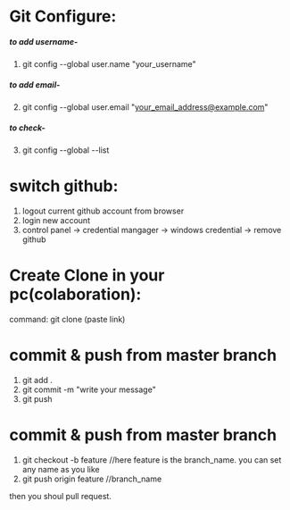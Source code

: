 # Git Configure:

##### to add username-
1. git config --global user.name "your_username"

##### to add email-
2. git config --global user.email "your_email_address@example.com"

##### to check-
3. git config --global --list

# switch github:

1. logout current github account from browser
2. login new account
3. control panel -> credential mangager -> windows credential -> remove github


# Create Clone in your pc(colaboration):
command: git clone (paste link)

# commit & push from master branch
1. git add .
2. git commit -m "write your message"
3. git push

# commit & push from master branch
1. git checkout -b feature //here feature is the branch_name. you can set any name as you like
2. git push origin feature //branch_name

then you shoul pull request.
